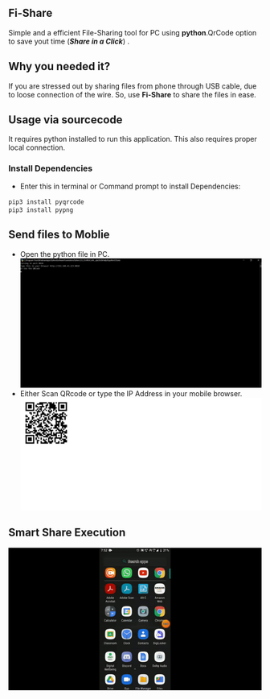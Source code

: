 ## Fi-Share
  Simple and a efficient File-Sharing tool for PC using <b>python</b>.QrCode option to save yout time (<i><b>Share in a Click</b></i>) .

## Why you needed it?
  If you are stressed out by sharing files from phone through USB cable, due to loose connection of the wire. So, use <b>Fi-Share</b> to share the files in ease.

## Usage via sourcecode
   It requires python installed to run this application. This also requires proper local connection.

### Install Dependencies
- Enter this in terminal or Command prompt to install Dependencies:
```
pip3 install pyqrcode
pip3 install pypng
```

## Send files to Moblie
  - Open the python file in PC.<br> 
    ![index](https://github.com/pradyneel/Fi-Share/blob/master/Images/Execution.png)
  - Either Scan QRcode or type the IP Address in your mobile browser.
    ![index](https://github.com/pradyneel/Fi-Share/blob/master/Images/QrCode.png)
    
## Smart Share Execution
  ![index](https://github.com/pradyneel/Fi-Share/blob/master/Images/ezgif-2-034f06672070.gif)


